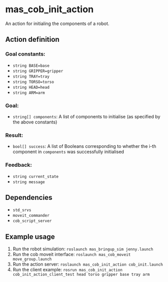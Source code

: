 # mas_cob_init_action

An action for initialing the components of a robot.

## Action definition

### Goal constants:

* ``string BASE=base``
* ``string GRIPPER=gripper``
* ``string TRAY=tray``
* ``string TORSO=torso``
* ``string HEAD=head``
* ``string ARM=arm``

### Goal:

* ``string[] components``: A list of components to initialise (as specified by the above constants)

### Result:

* ``bool[] success``: A list of Booleans corresponding to whether the i-th component in ``components`` was successfully initialised

### Feedback:

* ``string current_state``
* ``string message``

## Dependencies

* ``std_srvs``
* ``moveit_commander``
* ``cob_script_server``

## Example usage

1. Run the robot simulation: ``roslaunch mas_bringup_sim jenny.launch``
2. Run the cob moveit interface: ``roslaunch mas_cob_moveit move_group.launch``
3. Run the action server: ``roslaunch mas_cob_init_action cob_init.launch``
4. Run the client example: ``rosrun mas_cob_init_action cob_init_action_client_test head torso gripper base tray arm``
